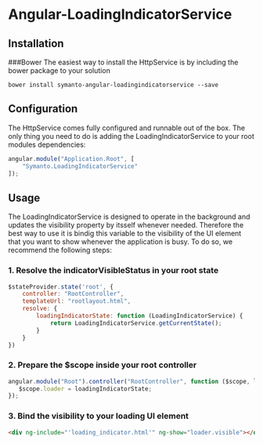 # Angular-LoadingIndicatorService
## Installation
###Bower
The easiest way to install the HttpService is by including the bower package to your solution
```shell
bower install symanto-angular-loadingindicatorservice --save
```

## Configuration
The HttpService comes fully configured and runnable out of the box. The only thing you need to do is adding the LoadingIndicatorService to your root modules dependencies:
```javascript
angular.module("Application.Root", [
    "Symanto.LoadingIndicatorService"
]);
```

## Usage
The LoadingIndicatorService is designed to operate in the background and updates the visibility property by itsself whenever needed. Therefore the best way to use it is bindig this variable to the visibility of the UI element that you want to show whenever the application is busy. To do so, we recommend the following steps:

### 1. Resolve the indicatorVisibleStatus in your root state
```javascript
$stateProvider.state('root', {
    controller: "RootController",
    templateUrl: "rootlayout.html",
    resolve: {
        loadingIndicatorState: function (LoadingIndicatorService) {
            return LoadingIndicatorService.getCurrentState();
        }
    }
})
```
### 2. Prepare the $scope inside your root controller
```javascript
angular.module("Root").controller("RootController", function ($scope, loadingIndicatorState) {
   $scope.loader = loadingIndicatorState;
});
```
### 3. Bind the visibility to your loading UI element
```html
<div ng-include="'loading_indicator.html'" ng-show="loader.visible"></div>
```
